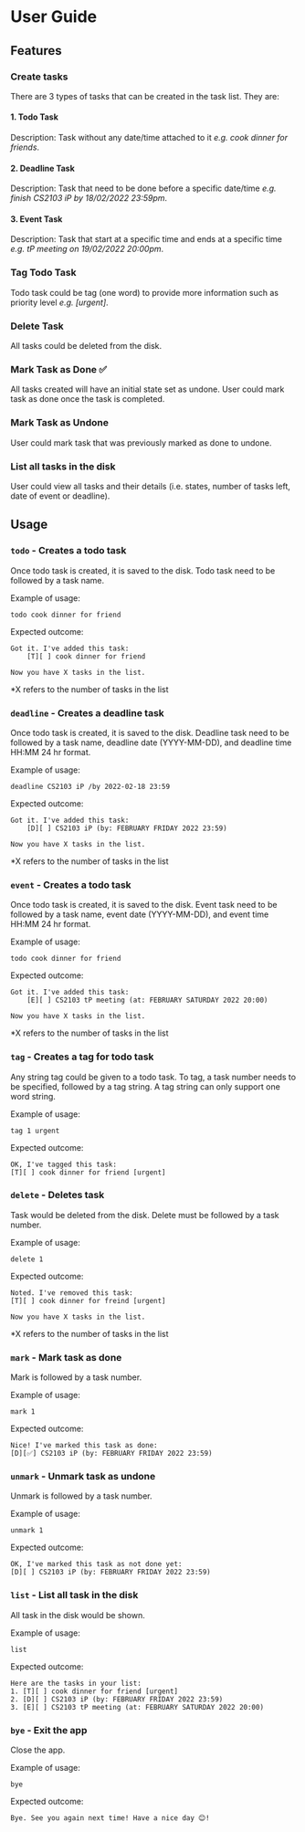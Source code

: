 # User Guide

## Features 

### Create tasks
There are 3 types of tasks that can be created in the task list. They are:
#### 1. Todo Task
Description: Task without any date/time attached to it *e.g. cook dinner for friends*.

#### 2. Deadline Task
Description: Task that need to be done before a specific date/time *e.g. finish CS2103 iP by 18/02/2022 23:59pm*.

#### 3. Event Task
Description: Task that start at a specific time and ends at a specific time *e.g. tP meeting on 19/02/2022 20:00pm*.

### Tag Todo Task
Todo task could be tag (one word) to provide more information such as priority level *e.g. [urgent]*.

### Delete Task
All tasks could be deleted from the disk.

### Mark Task as Done ✅
All tasks created will have an initial state set as undone. 
User could mark task as done once the task is completed.

### Mark Task as Undone
User could mark task that was previously marked as done to undone.

### List all tasks in the disk 
User could view all tasks and their details (i.e. states, number of tasks left, date of event or deadline).

## Usage

### `todo` - Creates a todo task

Once todo task is created, it is saved to the disk. Todo task need to be followed by a task name.

Example of usage: 

`todo cook dinner for friend`

Expected outcome:
```
Got it. I've added this task:
    [T][ ] cook dinner for friend

Now you have X tasks in the list.    
```
*X refers to the number of tasks in the list

### `deadline` - Creates a deadline task

Once todo task is created, it is saved to the disk. Deadline task need to be followed by 
a task name, deadline date (YYYY-MM-DD), and deadline time HH:MM 24 hr format.

Example of usage:

`deadline CS2103 iP /by 2022-02-18 23:59`

Expected outcome:
```
Got it. I've added this task:
    [D][ ] CS2103 iP (by: FEBRUARY FRIDAY 2022 23:59)

Now you have X tasks in the list.    
```
*X refers to the number of tasks in the list

### `event` - Creates a todo task

Once todo task is created, it is saved to the disk. Event task need to be followed by 
a task name, event date (YYYY-MM-DD), and event time HH:MM 24 hr format.

Example of usage:

`todo cook dinner for friend`

Expected outcome:
```
Got it. I've added this task:
    [E][ ] CS2103 tP meeting (at: FEBRUARY SATURDAY 2022 20:00)

Now you have X tasks in the list.    
```
*X refers to the number of tasks in the list

### `tag` - Creates a tag for todo task

Any string tag could be given to a todo task. 
To tag, a task number needs to be specified, followed by a tag string.
A tag string can only support one word string.

Example of usage:

`tag 1 urgent`

Expected outcome:
```
OK, I've tagged this task: 
[T][ ] cook dinner for friend [urgent]    
```
### `delete` - Deletes task
Task would be deleted from the disk. Delete must be followed by
a task number.

Example of usage:

`delete 1`

Expected outcome:
```
Noted. I've removed this task: 
[T][ ] cook dinner for freind [urgent]

Now you have X tasks in the list.   
```
*X refers to the number of tasks in the list

### `mark` - Mark task as done

Mark is followed by a task number.

Example of usage:

`mark 1`

Expected outcome:
```
Nice! I've marked this task as done: 
[D][✅] CS2103 iP (by: FEBRUARY FRIDAY 2022 23:59)
```

### `unmark` - Unmark task as undone

Unmark is followed by a task number.

Example of usage:

`unmark 1`

Expected outcome:
```
OK, I've marked this task as not done yet:
[D][ ] CS2103 iP (by: FEBRUARY FRIDAY 2022 23:59)
```

### `list` - List all task in the disk

All task in the disk would be shown.

Example of usage:

`list`

Expected outcome:
```
Here are the tasks in your list:
1. [T][ ] cook dinner for friend [urgent]
2. [D][ ] CS2103 iP (by: FEBRUARY FRIDAY 2022 23:59)
3. [E][ ] CS2103 tP meeting (at: FEBRUARY SATURDAY 2022 20:00)
```

### `bye` - Exit the app

Close the app.

Example of usage:

`bye`

Expected outcome:
```
Bye. See you again next time! Have a nice day 😊!
```
